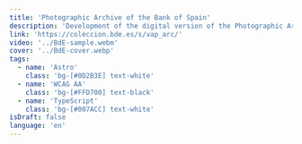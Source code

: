 ```yaml
---
title: 'Photographic Archive of the Bank of Spain'
description: 'Development of the digital version of the Photographic Archive of the Bank of Spain in collaboration with <strong>Underbau</strong>. A project with a large collection of historical images developed to last over time.'
link: 'https://coleccion.bde.es/s/vap_arc/'
video: '../BdE-sample.webm'
cover: '../BdE-cover.webp'
tags:
  - name: 'Astro'
    class: 'bg-[#0D2B3E] text-white'
  - name: 'WCAG AA'
    class: 'bg-[#FFD700] text-black'
  - name: 'TypeScript'
    class: 'bg-[#007ACC] text-white'
isDraft: false
language: 'en'
---
```

